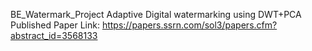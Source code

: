 BE_Watermark_Project
Adaptive Digital watermarking using DWT+PCA 
Published Paper Link: https://papers.ssrn.com/sol3/papers.cfm?abstract_id=3568133
